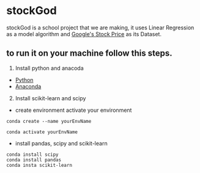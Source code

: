 # stockGod
stockGod is a school project that we are making, it uses Linear Regression as a model algorithm and [Google's Stock Price](https://www.kaggle.com/datasets/akpmpr/google-stock-price-all-time) as its Dataset.
## to run it on your machine follow this steps.
1. Install python and anacoda 
* [Python](https://www.python.org/downloads/)
* [Anaconda](https://www.anaconda.com/download)
2. Install scikit-learn and scipy
* create environment activate your environment
```
conda create --name yourEnvName

conda activate yourEnvName

```
* install pandas, scipy and scikit-learn
```
conda install scipy
conda install pandas
conda insta scikit-learn

```

